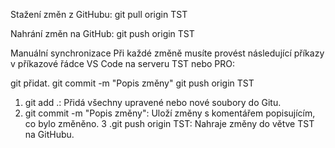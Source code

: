 Stažení změn z GitHubu: git pull origin TST

Nahrání změn na GitHub: git push origin TST

Manuální synchronizace Při každé změně musíte provést následující příkazy v příkazové řádce VS Code na serveru TST nebo PRO:

git přidat. git commit -m "Popis změny" git push origin TST

1. git add .: Přidá všechny upravené nebo nové soubory do Gitu. 
2. git commit -m "Popis změny": Uloží změny s komentářem popisujícím, co bylo změněno. 
3 .git push origin TST: Nahraje změny do větve TST na GitHubu.
